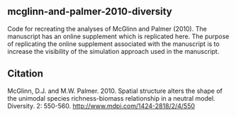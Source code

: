mcglinn-and-palmer-2010-diversity
---------------------------------

Code for recreating the analyses of McGlinn and Palmer (2010).  The manuscript has 
an online supplement which is replicated here. The purpose of replicating the 
online supplement associated with the manuscript is to increase the visibility of 
the simulation approach used in the manuscript. 

Citation
--------

McGlinn, D.J. and M.W. Palmer. 2010. Spatial structure alters the shape of the 
unimodal species richness-biomass relationship in a neutral model. Diversity. 2: 
550-560. http://www.mdpi.com/1424-2818/2/4/550
